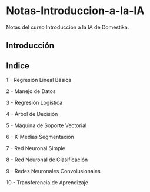 # Notas-Introduccion-a-la-IA

Notas del curso Introducción a la IA de Domestika.


## Introducción

## Indice

1 - Regresión Lineal Básica

2 - Manejo de Datos

3 - Regresión Logística

4 - Árbol de Decisión

5 - Máquina de Soporte Vectorial

6 - K-Medias Segmentación

7 - Red Neuronal Simple

8 - Red Neuronal de Clasificación

9 - Redes Neuronales Convolusionales

10 - Transferencia de Aprendizaje
